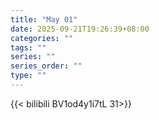 ```yaml
---
title: "May 01"
date: 2025-09-21T19:26:39+08:00
categories: ""
tags: ""
series: ""
series_order: ""
type: ""
---
```



{{< bilibili BV1od4y1i7tL 31>}}

